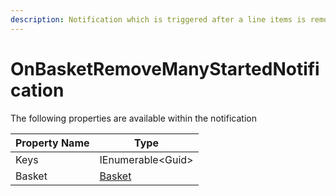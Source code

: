 ```yaml
---
description: Notification which is triggered after a line items is removed from the Basket
---
```


# OnBasketRemoveManyStartedNotification

The following properties are available within the notification

| Property Name | Type                                                     |
| ------------- | -------------------------------------------------------- |
| Keys          | IEnumerable\<Guid>                                       |
| Basket        | [Basket](../../core-services/object-reference/basket.md) |
